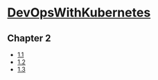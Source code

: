 # [DevOpsWithKubernetes](https://courses.mooc.fi/org/uh-cs/courses/devops-with-kubernetes)

## Chapter 2
- [1.1](https://github.com/ChristianMe96/devopswithkubernetes/tree/1.1)
- [1.2](https://github.com/ChristianMe96/devopswithkubernetes/tree/1.2)
- [1.3](https://github.com/ChristianMe96/devopswithkubernetes/tree/1.3)